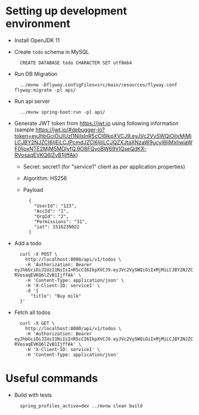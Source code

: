 
Setting up development environment
==================================
* Install OpenJDK 11
* Create `todo` schema in MySQL

        CREATE DATABASE todo CHARACTER SET utf8mb4
    
* Run DB Migration

        ../mvnw -Dflyway.configFiles=src/main/resources/flyway.conf flyway:migrate -pl api/
        
* Run api server

        ../mvnw spring-boot:run -pl api/
        
* Generate JWT token from https://jwt.io using following information (sample https://jwt.io/#debugger-io?token=eyJhbGciOiJIUzI1NiIsInR5cCI6IkpXVCJ9.eyJVc2VySWQiOiIxMjMiLCJBY2NJZCI6IjEiLCJPcmdJZCI6IjIiLCJQZXJtaXNzaW9ucyI6IjMxIiwiaWF0IjoxNTE2MjM5MDIyfQ.9O8FQyoBW69VIQseQdKX-RVosaqEVKQ6lZvB1IjffAk)
    * Secret: secret1 (for "service1" client as per application.properties)
    * Algorithm: HS256
    * Payload

            {
              "UserId": "123",
              "AccId": "1",
              "OrgId": "2",
              "Permissions": "31",
              "iat": 1516239022
            }

* Add a todo

        curl -X POST \
          http://localhost:8080/api/v1/todos \
          -H 'Authorization: Bearer eyJhbGciOiJIUzI1NiIsInR5cCI6IkpXVCJ9.eyJVc2VySWQiOiIxMjMiLCJBY2NJZCI6IjEiLCJPcmdJZCI6IjIiLCJQZXJtaXNzaW9ucyI6IjMxIiwiaWF0IjoxNTE2MjM5MDIyfQ.9O8FQyoBW69VIQseQdKX-RVosaqEVKQ6lZvB1IjffAk' \
          -H 'Content-Type: application/json' \
          -H 'X-Client-ID: service1' \
          -d '{
        	"title": "Buy milk"
        }'

* Fetch all todos

        curl -X GET \
          http://localhost:8080/api/v1/todos \
          -H 'Authorization: Bearer eyJhbGciOiJIUzI1NiIsInR5cCI6IkpXVCJ9.eyJVc2VySWQiOiIxMjMiLCJBY2NJZCI6IjEiLCJPcmdJZCI6IjIiLCJQZXJtaXNzaW9ucyI6IjMxIiwiaWF0IjoxNTE2MjM5MDIyfQ.9O8FQyoBW69VIQseQdKX-RVosaqEVKQ6lZvB1IjffAk' \
          -H 'X-Client-ID: service1' \
          -H 'Content-Type: application/json'

Useful commands
===============
* Build with tests

        spring_profiles_active=dev ../mvnw clean build
